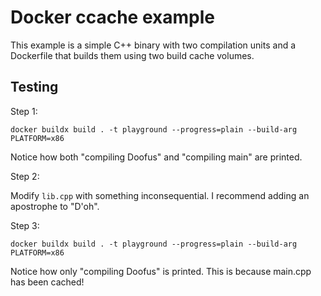 # Docker ccache example

This example is a simple C++ binary with two compilation units and a Dockerfile
that builds them using two build cache volumes.

## Testing

Step 1:

```
docker buildx build . -t playground --progress=plain --build-arg PLATFORM=x86
```

Notice how both "compiling Doofus" and "compiling main" are printed.

Step 2:

Modify `lib.cpp` with something inconsequential. I recommend adding an
apostrophe to "D'oh".

Step 3:

```
docker buildx build . -t playground --progress=plain --build-arg PLATFORM=x86
```

Notice how only "compiling Doofus" is printed. This is because main.cpp has been
cached!
